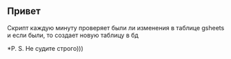 ## Привет

  Скрипт каждую минуту проверяет были ли изменения в таблице gsheets 
и если были, то создает новую таблицу в бд

  *P. S. Не судите строго)))
